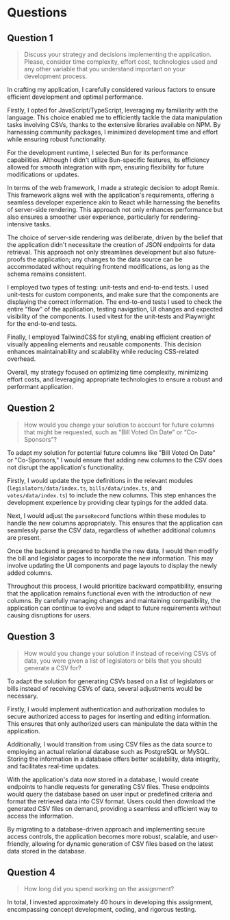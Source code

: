 # Questions

## Question 1

> Discuss your strategy and decisions implementing the application. Please, consider time complexity, effort cost, technologies used and any other variable that you understand important on your development process.

In crafting my application, I carefully considered various factors to ensure efficient development and optimal performance.

Firstly, I opted for JavaScript/TypeScript, leveraging my familiarity with the language. This choice enabled me to efficiently tackle the data manipulation tasks involving CSVs, thanks to the extensive libraries available on NPM. By harnessing community packages, I minimized development time and effort while ensuring robust functionality.

For the development runtime, I selected Bun for its performance capabilities. Although I didn't utilize Bun-specific features, its efficiency allowed for smooth integration with npm, ensuring flexibility for future modifications or updates.

In terms of the web framework, I made a strategic decision to adopt Remix. This framework aligns well with the application's requirements, offering a seamless developer experience akin to React while harnessing the benefits of server-side rendering. This approach not only enhances performance but also ensures a smoother user experience, particularly for rendering-intensive tasks.

The choice of server-side rendering was deliberate, driven by the belief that the application didn't necessitate the creation of JSON endpoints for data retrieval. This approach not only streamlines development but also future-proofs the application; any changes to the data source can be accommodated without requiring frontend modifications, as long as the schema remains consistent.

I employed two types of testing: unit-tests and end-to-end tests. I used unit-tests for custom components, and make sure that the components are displaying the correct information. The end-to-end tests I used to check the entire "flow" of the application, testing navigation, UI changes and expected visibility of the components. I used vitest for the unit-tests and Playwright for the end-to-end tests.

Finally, I employed TailwindCSS for styling, enabling efficient creation of visually appealing elements and reusable components. This decision enhances maintainability and scalability while reducing CSS-related overhead.

Overall, my strategy focused on optimizing time complexity, minimizing effort costs, and leveraging appropriate technologies to ensure a robust and performant application.

## Question 2

> How would you change your solution to account for future columns that might be requested, such as “Bill Voted On Date” or “Co-Sponsors”?

To adapt my solution for potential future columns like "Bill Voted On Date" or "Co-Sponsors," I would ensure that adding new columns to the CSV does not disrupt the application's functionality.

Firstly, I would update the type definitions in the relevant modules (`legislators/data/index.ts`, `bills/data/index.ts`, and `votes/data/index.ts`) to include the new columns. This step enhances the development experience by providing clear typings for the added data.

Next, I would adjust the `parseRecord` functions within these modules to handle the new columns appropriately. This ensures that the application can seamlessly parse the CSV data, regardless of whether additional columns are present.

Once the backend is prepared to handle the new data, I would then modify the bill and legislator pages to incorporate the new information. This may involve updating the UI components and page layouts to display the newly added columns.

Throughout this process, I would prioritize backward compatibility, ensuring that the application remains functional even with the introduction of new columns. By carefully managing changes and maintaining compatibility, the application can continue to evolve and adapt to future requirements without causing disruptions for users.

## Question 3

> How would you change your solution if instead of receiving CSVs of data, you were given a list of legislators or bills that you should generate a CSV for?

To adapt the solution for generating CSVs based on a list of legislators or bills instead of receiving CSVs of data, several adjustments would be necessary.

Firstly, I would implement authentication and authorization modules to secure authorized access to pages for inserting and editing information. This ensures that only authorized users can manipulate the data within the application.

Additionally, I would transition from using CSV files as the data source to employing an actual relational database such as PostgreSQL or MySQL. Storing the information in a database offers better scalability, data integrity, and facilitates real-time updates.

With the application's data now stored in a database, I would create endpoints to handle requests for generating CSV files. These endpoints would query the database based on user input or predefined criteria and format the retrieved data into CSV format. Users could then download the generated CSV files on demand, providing a seamless and efficient way to access the information.

By migrating to a database-driven approach and implementing secure access controls, the application becomes more robust, scalable, and user-friendly, allowing for dynamic generation of CSV files based on the latest data stored in the database.

## Question 4

> How long did you spend working on the assignment?

In total, I invested approximately 40 hours in developing this assignment, encompassing concept development, coding, and rigorous testing.
